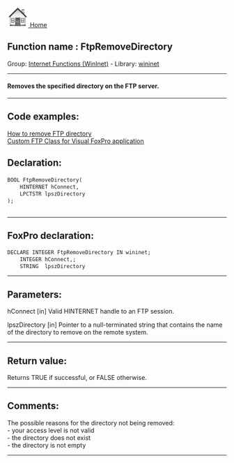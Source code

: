 [<img src="../../images/home.png"> Home ](https://github.com/VFPX/Win32API)  

## Function name : FtpRemoveDirectory
Group: [Internet Functions (WinInet)](../../functions_group.md#Internet_Functions_(WinInet))  -  Library: [wininet](../../../libraries.md#wininet)  
***  


#### Removes the specified directory on the FTP server.
***  


## Code examples:
[How to remove FTP directory](../../samples/sample_070.md)  
[Custom FTP Class for Visual FoxPro application](../../samples/sample_344.md)  

## Declaration:
```foxpro  
BOOL FtpRemoveDirectory(
    HINTERNET hConnect,
    LPCTSTR lpszDirectory
);
  
```  
***  


## FoxPro declaration:
```foxpro  
DECLARE INTEGER FtpRemoveDirectory IN wininet;
	INTEGER hConnect,;
	STRING  lpszDirectory  
```  
***  


## Parameters:
hConnect
[in] Valid HINTERNET handle to an FTP session.

lpszDirectory
[in] Pointer to a null-terminated string that contains the name of the directory to remove on the remote system.  
***  


## Return value:
Returns TRUE if successful, or FALSE otherwise.  
***  


## Comments:
The possible reasons for the directory not being removed:  
	 - your access level is not valid  
	 - the directory does not exist  
	 - the directory is not empty  
  
***  

